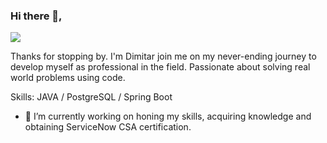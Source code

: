 ### Hi there 👋, 
![](https://media.istockphoto.com/photos/futuristic-cityscape-with-bridges-sci-fi-and-fantasy-concept-this-is-picture-id1347001038?b=1&k=20&m=1347001038&s=170667a&w=0&h=Yko7_ojUrmiyFMahrj-dnuWAsAkst0vHtjgQ0gyWhBo=)

Thanks for stopping by. I'm Dimitar join me on my never-ending journey to develop myself as professional in the field. Passionate about solving real world problems using code.

Skills: JAVA / PostgreSQL / Spring Boot

- 🔭 I’m currently working on honing my skills, acquiring knowledge and obtaining ServiceNow CSA certification.



